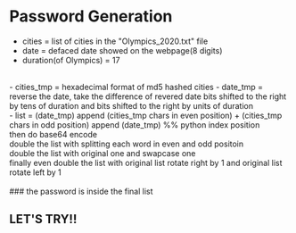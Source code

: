 # Password Generation 
- cities = list of cities in the "Olympics_2020.txt" file
- date = defaced date showed on the webpage(8 digits)
- duration(of Olympics) = 17
<br>
- cities_tmp = hexadecimal format of md5 hashed cities
- date_tmp = reverse the date, take the difference of revered date bits shifted to the right by tens of duration and bits shifted to the right by units of duration
<br>
- list = (date_tmp) append (cities_tmp chars in even position) + (cities_tmp chars in odd position) append (date_tmp)
%% python index position
<br>
then do base64 encode
<br>
double the list with splitting each word in even and odd positoin
<br>
double the list with original one and swapcase one
<br>
finally even double the list with original list rotate right by 1 and original list rotate left by 1
<br>
<br>
### the password is inside the final list

## LET'S TRY!!

